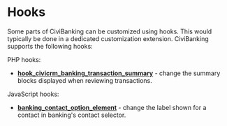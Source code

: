 # Hooks

Some parts of CiviBanking can be customized using hooks. This would typically be done in a dedicated customization
extension. CiviBanking supports the following hooks:

PHP hooks:

* **[hook_civicrm_banking_transaction_summary](hook_civicrm_banking_transaction_summary.md)** - change the summary blocks displayed when reviewing transactions.

JavaScript hooks:

* **[banking_contact_option_element](banking_contact_option_element.md)** - change the label shown for a contact in banking's contact selector.
